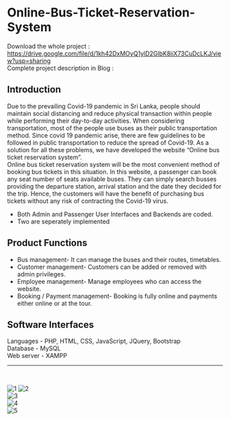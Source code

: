 # Online-Bus-Ticket-Reservation-System

Download the whole project : https://drive.google.com/file/d/1kh42DxMOyQ1ylD2GlbK8iiX73CuDcLKJ/view?usp=sharing <br>
Complete project description in Blog : 

## Introduction
Due to the prevailing Covid-19 pandemic in Sri Lanka, people should maintain social distancing and reduce physical transaction within people while performing their day-to-day activities. When considering transportation, most of the people use buses as their public transportation method. Since covid 19 pandemic arise, there are few guidelines to be followed in public transportation to reduce the spread of Covid-19. As a solution for all these problems, we have developed the website “Online bus ticket reservation system”. <br>
Online bus ticket reservation system will be the most convenient method of booking bus tickets in this situation. In this website, a passenger can book any seat number of seats available buses. They can simply search busses providing the departure station, arrival station and the date they decided for the trip.  Hence, the customers will have the benefit of purchasing bus tickets without any risk of contracting the Covid-19 virus. <br>
* Both Admin and Passenger User Interfaces and Backends are coded.
* Two are seperately implemented

## Product Functions
* Bus management- It can manage the buses and their routes, timetables.
* Customer management- Customers can be added or removed with admin privileges.
* Employee management- Manage employees who can access the website.
* Booking / Payment management- Booking is fully online and payments either online or at the tour.

## Software Interfaces
Languages - PHP, HTML, CSS, JavaScript, JQuery, Bootstrap <br>
Database - MySQL <br>
Web server - XAMPP <br>

---
<br>

![1](https://user-images.githubusercontent.com/87204411/142487860-5511ec11-9734-48e5-8d9f-16e4488a84ed.png) 
![2](https://user-images.githubusercontent.com/87204411/142487868-86e92421-f419-49ba-bc67-4a7beb4f0f13.png) <br>
![3](https://user-images.githubusercontent.com/87204411/142487874-264410fc-e297-41cf-a17e-a4a98d73589e.png) <br>
![4](https://user-images.githubusercontent.com/87204411/142487879-77008837-1edf-4b43-ad9b-8d8437a72546.png) <br>
![5](https://user-images.githubusercontent.com/87204411/142487887-9b3eba70-003c-4084-b441-79fbf92a20d3.png) <br>
